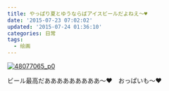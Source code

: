 ```yaml
---
title: やっぱり夏とゆうならばアイスビールだよねえ～♥
date: '2015-07-23 07:02:02'
updated: '2015-07-24 01:36:10'
categories: 日常
tags:
  - 绘画
---
```



[![48077065_p0](https://img.blessing.studio/images/2015/07/2015-07-22_14-57-59.jpg)](http://www.pixiv.net/member_illust.php?mode=medium&illust_id=48077065)

ビール最高だあああああああああ～♥　おっぱいも～♥



